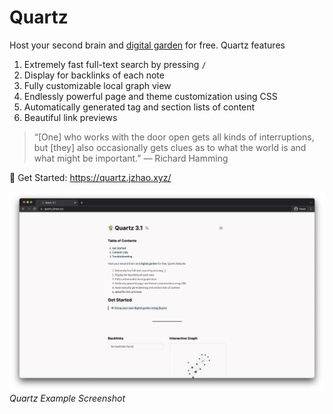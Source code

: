 # Quartz

Host your second brain and [digital garden](https://jzhao.xyz/posts/digital-gardening) for free. Quartz features

1. Extremely fast full-text search by pressing `/`
2. Display for backlinks of each note
3. Fully customizable local graph view
4. Endlessly powerful page and theme customization using CSS
5. Automatically generated tag and section lists of content
6. Beautiful link previews

> “[One] who works with the door open gets all kinds of interruptions, but [they] also occasionally gets clues as to what the world is and what might be important.” — Richard Hamming

🔗 Get Started: https://quartz.jzhao.xyz/

![Quartz Example Screenshot](./screenshot.png)*Quartz Example Screenshot* 
